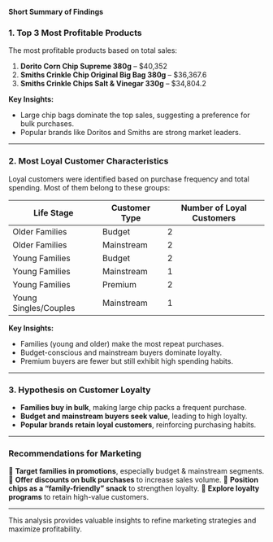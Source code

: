 **Short Summary of Findings**

### **1. Top 3 Most Profitable Products**
The most profitable products based on total sales:
1. **Dorito Corn Chip Supreme 380g** – $40,352
2. **Smiths Crinkle Chip Original Big Bag 380g** – $36,367.6
3. **Smiths Crinkle Chips Salt & Vinegar 330g** – $34,804.2

**Key Insights:**
- Large chip bags dominate the top sales, suggesting a preference for bulk purchases.
- Popular brands like Doritos and Smiths are strong market leaders.

---

### **2. Most Loyal Customer Characteristics**
Loyal customers were identified based on purchase frequency and total spending. Most of them belong to these groups:

| Life Stage | Customer Type | Number of Loyal Customers |
|------------|--------------|----------------------------|
| Older Families | Budget | 2 |
| Older Families | Mainstream | 2 |
| Young Families | Budget | 2 |
| Young Families | Mainstream | 1 |
| Young Families | Premium | 2 |
| Young Singles/Couples | Mainstream | 1 |

**Key Insights:**
- Families (young and older) make the most repeat purchases.
- Budget-conscious and mainstream buyers dominate loyalty.
- Premium buyers are fewer but still exhibit high spending habits.

---

### **3. Hypothesis on Customer Loyalty**
- **Families buy in bulk**, making large chip packs a frequent purchase.
- **Budget and mainstream buyers seek value**, leading to high loyalty.
- **Popular brands retain loyal customers**, reinforcing purchasing habits.

---

### **Recommendations for Marketing**
📌 **Target families in promotions**, especially budget & mainstream segments.
📌 **Offer discounts on bulk purchases** to increase sales volume.
📌 **Position chips as a “family-friendly” snack** to strengthen loyalty.
📌 **Explore loyalty programs** to retain high-value customers.

---
This analysis provides valuable insights to refine marketing strategies and maximize profitability.

